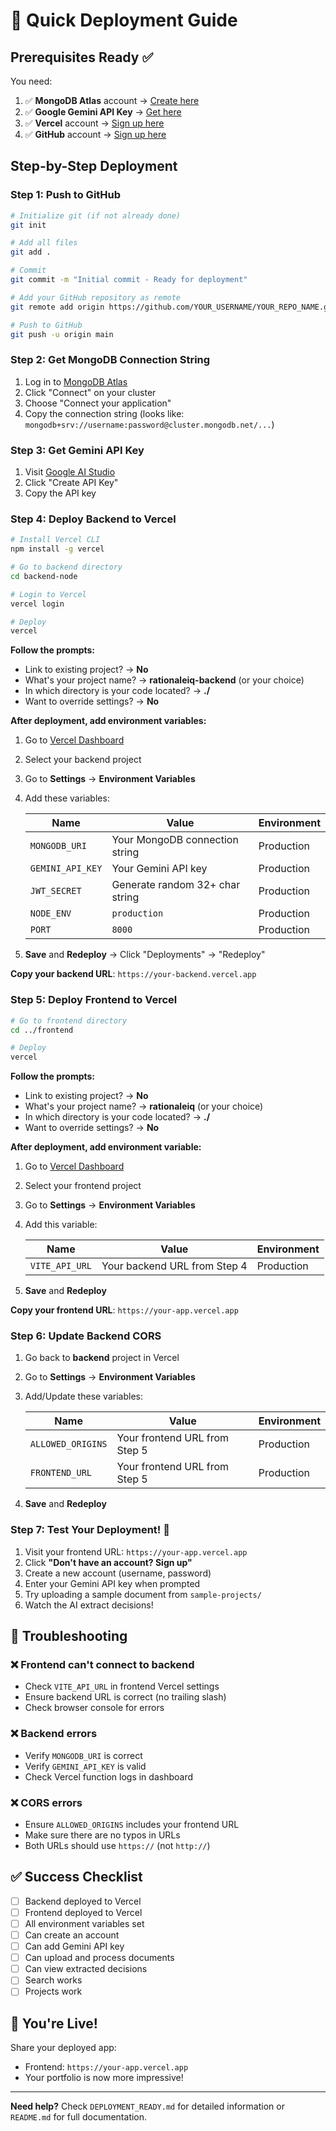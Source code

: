 # 🚀 Quick Deployment Guide

## Prerequisites Ready ✅

You need:
1. ✅ **MongoDB Atlas** account → [Create here](https://www.mongodb.com/cloud/atlas/register)
2. ✅ **Google Gemini API Key** → [Get here](https://makersuite.google.com/app/apikey)
3. ✅ **Vercel** account → [Sign up here](https://vercel.com/signup)
4. ✅ **GitHub** account → [Sign up here](https://github.com/signup)

## Step-by-Step Deployment

### Step 1: Push to GitHub

```bash
# Initialize git (if not already done)
git init

# Add all files
git add .

# Commit
git commit -m "Initial commit - Ready for deployment"

# Add your GitHub repository as remote
git remote add origin https://github.com/YOUR_USERNAME/YOUR_REPO_NAME.git

# Push to GitHub
git push -u origin main
```

### Step 2: Get MongoDB Connection String

1. Log in to [MongoDB Atlas](https://cloud.mongodb.com/)
2. Click "Connect" on your cluster
3. Choose "Connect your application"
4. Copy the connection string (looks like: `mongodb+srv://username:password@cluster.mongodb.net/...`)

### Step 3: Get Gemini API Key

1. Visit [Google AI Studio](https://makersuite.google.com/app/apikey)
2. Click "Create API Key"
3. Copy the API key

### Step 4: Deploy Backend to Vercel

```bash
# Install Vercel CLI
npm install -g vercel

# Go to backend directory
cd backend-node

# Login to Vercel
vercel login

# Deploy
vercel
```

**Follow the prompts:**
- Link to existing project? → **No**
- What's your project name? → **rationaleiq-backend** (or your choice)
- In which directory is your code located? → **./**
- Want to override settings? → **No**

**After deployment, add environment variables:**

1. Go to [Vercel Dashboard](https://vercel.com/dashboard)
2. Select your backend project
3. Go to **Settings** → **Environment Variables**
4. Add these variables:

   | Name | Value | Environment |
   |------|-------|-------------|
   | `MONGODB_URI` | Your MongoDB connection string | Production |
   | `GEMINI_API_KEY` | Your Gemini API key | Production |
   | `JWT_SECRET` | Generate random 32+ char string | Production |
   | `NODE_ENV` | `production` | Production |
   | `PORT` | `8000` | Production |

5. **Save** and **Redeploy** → Click "Deployments" → "Redeploy"

**Copy your backend URL**: `https://your-backend.vercel.app`

### Step 5: Deploy Frontend to Vercel

```bash
# Go to frontend directory
cd ../frontend

# Deploy
vercel
```

**Follow the prompts:**
- Link to existing project? → **No**
- What's your project name? → **rationaleiq** (or your choice)
- In which directory is your code located? → **./**
- Want to override settings? → **No**

**After deployment, add environment variable:**

1. Go to [Vercel Dashboard](https://vercel.com/dashboard)
2. Select your frontend project
3. Go to **Settings** → **Environment Variables**
4. Add this variable:

   | Name | Value | Environment |
   |------|-------|-------------|
   | `VITE_API_URL` | Your backend URL from Step 4 | Production |

5. **Save** and **Redeploy**

**Copy your frontend URL**: `https://your-app.vercel.app`

### Step 6: Update Backend CORS

1. Go back to **backend** project in Vercel
2. Go to **Settings** → **Environment Variables**
3. Add/Update these variables:

   | Name | Value | Environment |
   |------|-------|-------------|
   | `ALLOWED_ORIGINS` | Your frontend URL from Step 5 | Production |
   | `FRONTEND_URL` | Your frontend URL from Step 5 | Production |

4. **Save** and **Redeploy**

### Step 7: Test Your Deployment! 🎉

1. Visit your frontend URL: `https://your-app.vercel.app`
2. Click **"Don't have an account? Sign up"**
3. Create a new account (username, password)
4. Enter your Gemini API key when prompted
5. Try uploading a sample document from `sample-projects/`
6. Watch the AI extract decisions!

## 🎯 Troubleshooting

### ❌ Frontend can't connect to backend
- Check `VITE_API_URL` in frontend Vercel settings
- Ensure backend URL is correct (no trailing slash)
- Check browser console for errors

### ❌ Backend errors
- Verify `MONGODB_URI` is correct
- Verify `GEMINI_API_KEY` is valid
- Check Vercel function logs in dashboard

### ❌ CORS errors
- Ensure `ALLOWED_ORIGINS` includes your frontend URL
- Make sure there are no typos in URLs
- Both URLs should use `https://` (not `http://`)

## ✅ Success Checklist

- [ ] Backend deployed to Vercel
- [ ] Frontend deployed to Vercel
- [ ] All environment variables set
- [ ] Can create an account
- [ ] Can add Gemini API key
- [ ] Can upload and process documents
- [ ] Can view extracted decisions
- [ ] Search works
- [ ] Projects work

## 🎊 You're Live!

Share your deployed app:
- Frontend: `https://your-app.vercel.app`
- Your portfolio is now more impressive!

---

**Need help?** Check `DEPLOYMENT_READY.md` for detailed information or `README.md` for full documentation.

